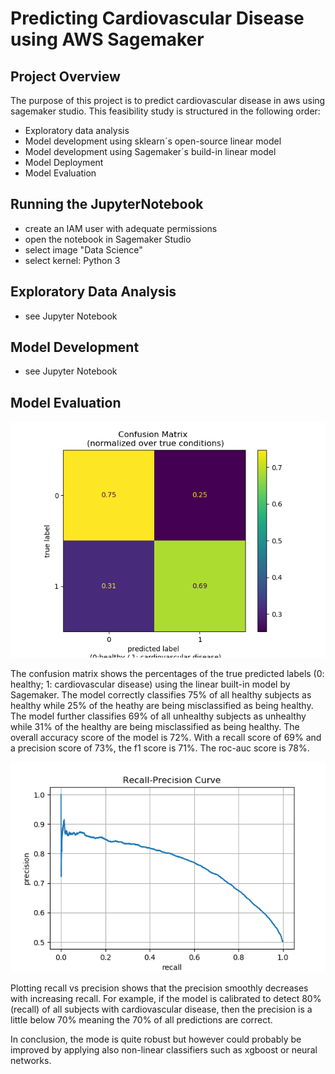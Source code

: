 # Predicting Cardiovascular Disease using AWS Sagemaker

## Project Overview
The purpose of this project is to predict cardiovascular disease in aws using sagemaker studio. This feasibility study is structured in the following order:
- Exploratory data analysis
- Model development using sklearn´s open-source linear model
- Model development using Sagemaker´s build-in linear model
- Model Deployment
- Model Evaluation

## Running the JupyterNotebook
- create an IAM user with adequate permissions
- open the notebook in Sagemaker Studio
- select image "Data Science"
- select kernel: Python 3

## Exploratory Data Analysis
- see Jupyter Notebook

## Model Development
- see Jupyter Notebook

## Model Evaluation

![cm](figures/confusion_mat.png)

The confusion matrix shows the percentages of the true predicted labels (0: healthy; 1: cardiovascular disease) using the linear built-in model by Sagemaker. The model correctly classifies 75% of all healthy subjects as healthy while 25% of the heathy are being misclassified as being healthy. The model further classifies 69% of all unhealthy subjects as unhealthy while 31% of the healthy are being misclassified as being healthy. The overall accuracy score of the model is 72%. With a recall score of 69% and a precision score of 73%, the f1 score is 71%. The roc-auc score is 78%.  

![cm](figures/prec_recall.png)

Plotting recall vs precision shows that the precision smoothly decreases with increasing recall. For example, if the model is calibrated to detect 80% (recall) of all subjects with cardiovascular disease, then the precision is a little below 70% meaning the 70% of all predictions are correct.  

In conclusion, the mode is quite robust but however could probably be improved by applying also non-linear classifiers such as xgboost or neural networks.